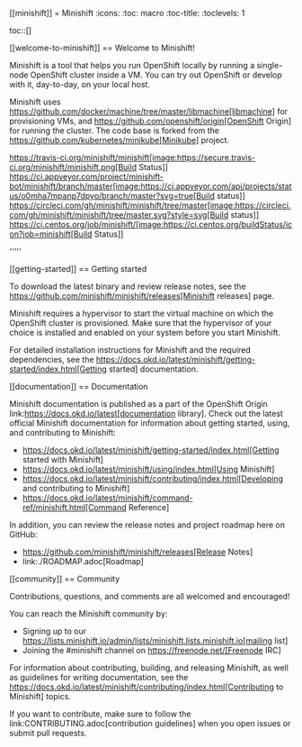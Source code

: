 [[minishift]]
= Minishift
:icons:
:toc: macro
:toc-title:
:toclevels: 1

toc::[]

[[welcome-to-minishift]]
== Welcome to Minishift!

Minishift is a tool that helps you run OpenShift locally by running a
single-node OpenShift cluster inside a VM. You can try out OpenShift or
develop with it, day-to-day, on your local host.

Minishift uses https://github.com/docker/machine/tree/master/libmachine[libmachine] for
provisioning VMs, and https://github.com/openshift/origin[OpenShift Origin] for running the cluster. The code base is forked from the https://github.com/kubernetes/minikube[Minikube] project.

https://travis-ci.org/minishift/minishift[image:https://secure.travis-ci.org/minishift/minishift.png[Build Status]]
https://ci.appveyor.com/project/minishift-bot/minishift/branch/master[image:https://ci.appveyor.com/api/projects/status/o0mha7mpanp7dpyo/branch/master?svg=true[Build status]]
https://circleci.com/gh/minishift/minishift/tree/master[image:https://circleci.com/gh/minishift/minishift/tree/master.svg?style=svg[Build status]]
https://ci.centos.org/job/minishift/[image:https://ci.centos.org/buildStatus/icon?job=minishift[Build Status]]

'''''

[[getting-started]]
== Getting started

To download the latest binary and review release notes, see
the https://github.com/minishift/minishift/releases[Minishift releases] page.

Minishift requires a hypervisor to start the virtual machine on which the OpenShift cluster
is provisioned. Make sure that the hypervisor of your choice is installed and enabled on
your system before you start Minishift.

For detailed installation instructions for Minishift and the required dependencies, see
the https://docs.okd.io/latest/minishift/getting-started/index.html[Getting started] documentation.

[[documentation]]
== Documentation

Minishift documentation is published as a part of the
OpenShift Origin link:https://docs.okd.io/latest[documentation library].
Check out the latest official Minishift documentation for information about getting started,
using, and contributing to Minishift:

- https://docs.okd.io/latest/minishift/getting-started/index.html[Getting started with Minishift]
- https://docs.okd.io/latest/minishift/using/index.html[Using Minishift]
- https://docs.okd.io/latest/minishift/contributing/index.html[Developing and contributing to Minishift]
- https://docs.okd.io/latest/minishift/command-ref/minishift.html[Command Reference]

In addition, you can review the release notes and project roadmap here on GitHub:

- https://github.com/minishift/minishift/releases[Release Notes]
- link:./ROADMAP.adoc[Roadmap]

[[community]]
== Community

Contributions, questions, and comments are all welcomed and encouraged!

You can reach the Minishift community by:

- Signing up to our https://lists.minishift.io/admin/lists/minishift.lists.minishift.io[mailing list]
- Joining the #minishift channel on https://freenode.net/[Freenode IRC]

For information about contributing, building, and releasing Minishift, as well as guidelines for
writing documentation, see the https://docs.okd.io/latest/minishift/contributing/index.html[Contributing to Minishift] topics.

If you want to contribute, make sure to follow the link:CONTRIBUTING.adoc[contribution guidelines]
when you open issues or submit pull requests.
